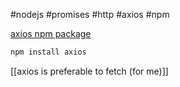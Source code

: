 #nodejs #promises #http #axios #npm


[axios npm package](https://www.npmjs.com/package/axios)

```js
npm install axios
```

[[axios is preferable to fetch (for me)]]

